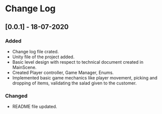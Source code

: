 # Change Log

## [0.0.1] - 18-07-2020
### Added
- Change log file crated.
- Unity file of the project added.
- Basic level design with respect to technical document created in MainScene.
- Created Player controller, Game Manager, Enums.
- Implemented basic game mechanics like player movement, picking and dropping of items, validating the salad given to the customer.  
### Changed
- README file updated.

